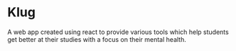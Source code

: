 # Klug
A web app created using react to provide various tools which help students get better at their studies with a focus on their mental health.
